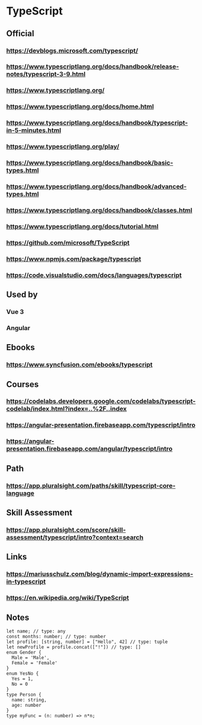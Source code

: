 # TypeScript
## Official
### https://devblogs.microsoft.com/typescript/
### https://www.typescriptlang.org/docs/handbook/release-notes/typescript-3-9.html
### https://www.typescriptlang.org/
### https://www.typescriptlang.org/docs/home.html
### https://www.typescriptlang.org/docs/handbook/typescript-in-5-minutes.html
### https://www.typescriptlang.org/play/
### https://www.typescriptlang.org/docs/handbook/basic-types.html
### https://www.typescriptlang.org/docs/handbook/advanced-types.html
### https://www.typescriptlang.org/docs/handbook/classes.html
### https://www.typescriptlang.org/docs/tutorial.html
### https://github.com/microsoft/TypeScript
### https://www.npmjs.com/package/typescript
### https://code.visualstudio.com/docs/languages/typescript
## Used by
### Vue 3
### Angular
## Ebooks
### https://www.syncfusion.com/ebooks/typescript
## Courses
### https://codelabs.developers.google.com/codelabs/typescript-codelab/index.html?index=..%2F..index
### https://angular-presentation.firebaseapp.com/typescript/intro
### https://angular-presentation.firebaseapp.com/angular/typescript/intro
## Path
### https://app.pluralsight.com/paths/skill/typescript-core-language
## Skill Assessment
### https://app.pluralsight.com/score/skill-assessment/typescript/intro?context=search
## Links
### https://mariusschulz.com/blog/dynamic-import-expressions-in-typescript
### https://en.wikipedia.org/wiki/TypeScript
## Notes
```
let name; // type: any
const months: number; // type: number
let profile: [string, number] = ["Hello", 42] // type: tuple
let newProfile = profile.concat(["!"]) // type: []
enum Gender {
  Male = 'Male',
  Female = 'Female'
}
enum YesNo {
  Yes = 1,
  No = 0
}
type Person {
  name: string,
  age: number
}
type myFunc = (n: number) => n*n;
```
